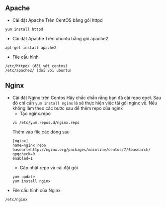 ## Apache
* Cài đặt Apache Trên CentOS bằng gói httpd
```
yum install httpd
```
* Cài đặt Apache Trên ubuntu bằng gói apache2
```
apt-get install apache2
```
* File cấu hình
```
/etc/httpd/ (đối với centos)
/etc/apache2/ (đối với ubuntu)
```

## Nginx
* Cài đặt Nginx trên Centos
Hãy chắc chắn rằng bạn đã cài repo epel. Sau đó chỉ cần `yum install nginx` là sẽ thực hiện việc tải gói nginx về.
Nếu không làm theo các bước sau để thêm repo của nginx
    * Tạo nginx.repo
    ```
    vi /etc/yum.repos.d/nginx.repo
    ```
    Thêm vào file các dòng sau
    ```
    [nginx]
    name=nginx repo
    baseurl=http://nginx.org/packages/mainline/centos/7/$basearch/
    gpgcheck=0
    enabled=1
    ```
    * Cập nhật repo và cài đặt gói
    ```
    yum update
    yum install nginx
    ``` 
* File cấu hình của Nginx
```
/etc/nginx
```